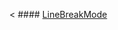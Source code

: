 < #### [LineBreakMode](https://github.com/starainDou/DDYKnowledge/blob/master/UIKit/LineBreakMode.md)